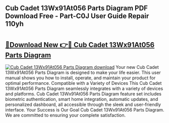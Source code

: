 ## Cub Cadet 13Wx91At056 Parts Diagram PDF Download Free - Part-C0J User Guide Repair 110yh

# <h2><a href="http://dfqshnv.blite.top/?on=Cub+Cadet+13Wx91At056+Parts+Diagram">🔗Download New 👉🔴 Cub Cadet 13Wx91At056 Parts Diagram</a></h2>

[![Cub Cadet 13Wx91At056 Parts Diagram download](https://i.imgur.com/lujVjoI.png)](http://dfqshnv.blite.top/?on=Cub+Cadet+13Wx91At056+Parts+Diagram)
Your new Cub Cadet 13Wx91At056 Parts Diagram is designed to make your life easier. This user manual shows you how to install, operate, and maintain your product for optimal performance. Compatible with a Variety of Devices This Cub Cadet 13Wx91At056 Parts Diagram seamlessly integrates with a variety of devices and platforms. Cub Cadet 13Wx91At056 Parts Diagram feature set includes biometric authentication, smart home integration, automatic updates, and personalized dashboard, all accessible through the sleek and user-friendly interface. Your Success is Our Goal Cub Cadet 13Wx91At056 Parts Diagram. We are committed to ensuring your complete satisfaction.

